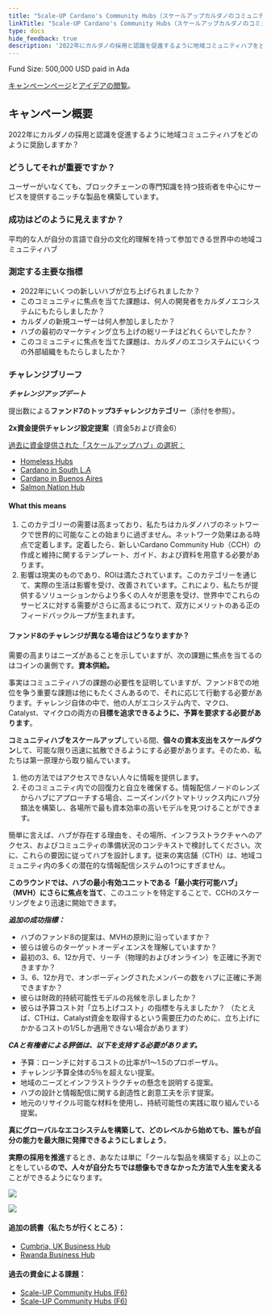 ```yaml
---
title: "Scale-UP Cardano's Community Hubs（スケールアップカルダノのコミュニティハブ"
linkTitle: "Scale-UP Cardano's Community Hubs（スケールアップカルダノのコミュニティハブ"
type: docs
hide_feedback: true
description: '2022年にカルダノの採用と認識を促進するように地域コミュニティハブをどのように奨励しますか？'
---
```


Fund Size: 500,000 USD paid in Ada

[キャンペーンページ](https://cardano.ideascale.com/c/idea/381022)と[アイデアの閲覧]()。

## キャンペーン概要

2022年にカルダノの採用と認識を促進するように地域コミュニティハブをどのように奨励しますか？

### どうしてそれが重要ですか？

ユーザーがいなくても、ブロックチェーンの専門知識を持つ技術者を中心にサービスを提供するニッチな製品を構築しています。

### 成功はどのように見えますか？

平均的な人が自分の言語で自分の文化的理解を持って参加できる世界中の地域コミュニティハブ

### 測定する主要な指標

- 2022年にいくつの新しいハブが立ち上げられましたか？
- このコミュニティに焦点を当てた課題は、何人の開発者をカルダノエコシステムにもたらしましたか？
- カルダノの新規ユーザーは何人参加しましたか？
- ハブの最初のマーケティング立ち上げの総リーチはどれくらいでしたか？
- このコミュニティに焦点を当てた課題は、カルダノのエコシステムにいくつの外部組織をもたらしましたか？

### チャレンジブリーフ

***チャレンジアップデート***

提出数による**ファンド7のトップ3チャレンジカテゴリー**（添付を参照）。

**2x資金提供チャレンジ設定提案**（資金5および資金6）

<u>過去に資金提供された「スケールアップハブ」の選択：</u>

- [Homeless Hubs](https://cardano.ideascale.com/a/dtd/367891-48088)
- [Cardano in South L.A](https://cardano.ideascale.com/a/dtd/367936-48088)
- [Cardano in Buenos Aires](https://cardano.ideascale.com/a/dtd/367293-48088)
- [Salmon Nation Hub](https://cardano.ideascale.com/a/dtd/368369-48088)

#### What this means

1. このカテゴリーの需要は高まっており、私たちはカルダノハブのネットワークで世界的に可能なことの始まりに過ぎません。ネットワーク効果はある時点で定着します。定着したら、新しいCardano Community Hub（CCH）の作成と維持に関するテンプレート、ガイド、および資料を用意する必要があります。
2. 影響は現実のものであり、ROIは満たされています。このカテゴリーを通じて、実際の生活は影響を受け、改善されています。これにより、私たちが提供するソリューションからより多くの人々が恩恵を受け、世界中でこれらのサービスに対する需要がさらに高まるにつれて、双方にメリットのある正のフィードバックループが生まれます。

#### ファンド8のチャレンジが異なる場合はどうなりますか？

需要の高まりはニーズがあることを示していますが、次の課題に焦点を当てるのはコインの裏側です。**資本供給。**

事実はコミュニティハブの課題の必要性を証明していますが、ファンド8での地位を争う重要な課題は他にもたくさんあるので、それに応じて行動する必要があります。チャレンジ自体の中で、他の人がエコシステム内で、マクロ、Catalyst、マイクロの両方の**目標を追求できるように、予算を要求する必要があります**。

**コミュニティハブをスケールアップ**している間、**個々の資本支出をスケールダウン**して、可能な限り迅速に拡散できるようにする必要があります。そのため、私たちは第一原理から取り組んでいます。

1. 他の方法ではアクセスできない人々に情報を提供します。
2. そのコミュニティ内での回復力と自立を確保する。情報配信ノードのレンズからハブにアプローチする場合、ニーズインパクトマトリックス内にハブ分類法を構築し、各場所で最も資本効率の高いモデルを見つけることができます。

簡単に言えば、ハブが存在する理由を、その場所、インフラストラクチャへのアクセス、およびコミュニティの準備状況のコンテキストで検討してください。次に、これらの要因に従ってハブを設計します。従来の実店舗（CTH）は、地域コミュニティ内の多くの潜在的な情報配信システムの1つにすぎません。

**このラウンドでは、ハブの最小有効ユニットである「最小実行可能ハブ」（MVH）にさらに焦点を当て**、このユニットを特定することで、CCHのスケーリングをより迅速に開始できます。

***追加の成功指標：***

- ハブのファンド8の提案は、MVHの原則に沿っていますか？
- 彼らは彼らのターゲットオーディエンスを理解していますか？
- 最初の3、6、12か月で、リーチ（物理的およびオンライン）を正確に予測できますか？
- 3、6、12か月で、オンボーディングされたメンバーの数をハブに正確に予測できますか？
- 彼らは財政的持続可能性モデルの兆候を示しましたか？
- 彼らは予算コスト対「立ち上げコスト」の指標を与えましたか？ （たとえば、CTHは、Catalyst資金を取得するという需要圧力のために、立ち上げにかかるコストの1/5しか適用できない場合があります）

***CAと有権者による評価は、以下を支持する必要があります。***

- 予算：ローンチに対するコストの比率が1〜1.5のプロポーザル。
- チャレンジ予算全体の5％を超えない提案。
- 地域のニーズとインフラストラクチャの懸念を説明する提案。
- ハブの設計と情報配信に関する創造性と創意工夫を示す提案。
- 地元のリサイクル可能な材料を使用し、持続可能性の実践に取り組んでいる提案。

**真にグローバルなエコシステムを構築して、どのレベルから始めても、誰もが自分の能力を最大限に発揮できるようにしましょう**。

**実際の採用を推進**するとき、あなたは単に「クールな製品を構築する」以上のことをしている**ので、人々が自分たちでは想像もできなかった方法で人生を変える**ことができるようになります。

![](https://i.imgur.com/bZQvrLI.jpeg)

![](https://i.imgur.com/MWddZex.gif)

#### 追加の読書（私たちが行くところ）：

- [Cumbria, UK Business Hub](https://www.gov.uk/government/news/sellafield-invests-26m-to-create-cumbria-business-hub)
- [Rwanda Business Hub](https://techcrunch.com/2021/12/03/norrsken-foundations-hub-opens-in-rwanda-to-house-1000-entrepreneurs-by-next-year)

#### 過去の資金による課題：

- [Scale-UP Community Hubs (F6)](https://cardano.ideascale.com/a/dtd/Scale-UP-Cardano-s-Community-Hubs/369413-48088)
- [Scale-UP Community Hubs (F6)](https://cardano.ideascale.com/a/dtd/Scale-UP-Cardano-s-Community-Hubs/352534-48088)

